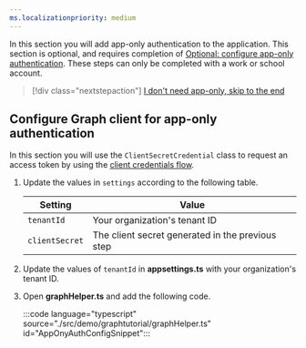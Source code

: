 ```yaml
---
ms.localizationpriority: medium
---
```


<!-- markdownlint-disable MD041 -->

In this section you will add app-only authentication to the application. This section is optional, and requires completion of [Optional: configure app-only authentication](?tutorial-step=7). These steps can only be completed with a work or school account.

> [!div class="nextstepaction"]
> [I don't need app-only, skip to the end](?tutorial-step=10)

## Configure Graph client for app-only authentication

In this section you will use the `ClientSecretCredential` class to request an access token by using the [client credentials flow](/azure/active-directory/develop/v2-oauth2-client-creds-grant-flow).

1. Update the values in `settings` according to the following table.

    | Setting | Value |
    |---------|-------|
    | `tenantId` | Your organization's tenant ID |
    | `clientSecret` | The client secret generated in the previous step |

1. Update the values of `tenantId` in **appsettings.ts** with your organization's tenant ID.

1. Open **graphHelper.ts** and add the following code.

    :::code language="typescript" source="./src/demo/graphtutorial/graphHelper.ts" id="AppOnyAuthConfigSnippet":::

